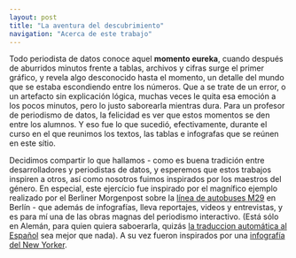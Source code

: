 ```yaml
---
layout: post
title: "La aventura del descubrimiento" 
navigation: "Acerca de este trabajo" 
---
```


Todo periodista de datos conoce aquel **momento eureka**, cuando después de aburridos minutos frente a tablas, archivos y cifras surge el primer gráfico, y revela algo desconocido hasta el momento, un detalle del mundo que se estaba escondiendo entre los números. Que a se trate de un error, o un artefacto sin explicación lógica, muchas veces le quita esa emoción a los pocos minutos, pero lo justo saborearla mientras dura. Para un profesor de periodismo de datos, la felicidad es ver que estos momentos se den entre los alumnos. Y eso fue lo que sucedió, efectivamente, durante el curso en el que reunimos los textos, las tablas e infografas que se reúnen en este sítio. 

Decidimos compartir lo que hallamos - como es buena tradición entre desarrolladores y periodistas de datos, y esperemos que estos trabajos inspiren a otros, así como nosotros fuimos inspirados por los maestros del género. En especial, este ejercício fue inspirado por el magnífico ejemplo realizado por el Berliner Morgenpost sobre la [línea de autobuses M29](http://interaktiv.morgenpost.de/m29/) en Berlín - que además de infografías, lleva reportajes, videos
y entrevistas, y es para mí una de las obras magnas del periodismo interactivo. (Está sólo en Alemán, para quien quiera saboerarla, quizás [la traduccion automática al Español](https://translate.google.de/translate?sl=de&tl=es&js=y&prev=_t&hl=en&ie=UTF-8&u=http%3A%2F%2Finteraktiv.morgenpost.de%2Fm29%2F&edit-text=) sea mejor que nada). A su vez fueron inspirados por una [infografía del New Yorker](http://projects.newyorker.com/story/subway/). 
